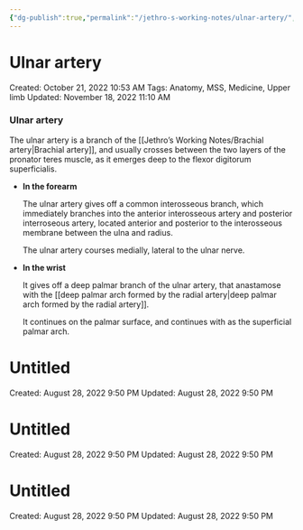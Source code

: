 ```yaml
---
{"dg-publish":true,"permalink":"/jethro-s-working-notes/ulnar-artery/","dgPassFrontmatter":true}
---
```



# Ulnar artery

Created: October 21, 2022 10:53 AM
Tags: Anatomy, MSS, Medicine, Upper limb
Updated: November 18, 2022 11:10 AM

### Ulnar artery

The ulnar artery is a branch of the [[Jethro’s Working Notes/Brachial artery\|Brachial artery]], and usually crosses between the two layers of the pronator teres muscle, as it emerges deep to the flexor digitorum superficialis.

- ****************************In the forearm****************************
    
    The ulnar artery gives off a common interosseous branch, which immediately branches into the anterior interosseous artery and posterior interroseous artery, located anterior and posterior to the interosseous membrane between the ulna and radius.
    
    The ulnar artery courses medially, lateral to the ulnar nerve.
    
- **In the wrist**
    
    It gives off a deep palmar branch of the ulnar artery, that anastamose with the [[deep palmar arch formed by the radial artery\|deep palmar arch formed by the radial artery]].
    
    It continues on the palmar surface, and continues with as the superficial palmar arch.
    


<div class="transclusion internal-embed is-loaded"><div class="markdown-embed">





# Untitled

Created: August 28, 2022 9:50 PM
Updated: August 28, 2022 9:50 PM

</div></div>



<div class="transclusion internal-embed is-loaded"><div class="markdown-embed">





# Untitled

Created: August 28, 2022 9:50 PM
Updated: August 28, 2022 9:50 PM

</div></div>



<div class="transclusion internal-embed is-loaded"><div class="markdown-embed">





# Untitled

Created: August 28, 2022 9:50 PM
Updated: August 28, 2022 9:50 PM

</div></div>
